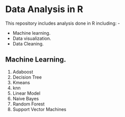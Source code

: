 # Data Analysis in R

This repository includes analysis done in R including: -
- Machine learning.
- Data visualization.
- Data Cleaning.

## Machine Learning.
1. Adaboost
2. Decision Tree
3. Kmeans
4. knn
5. Linear Model
6. Naive Bayes
7. Random Forest
8. Support Vector Machines
